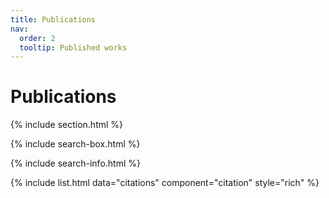 ```yaml
---
title: Publications
nav:
  order: 2
  tooltip: Published works
---
```


# <i class="fas fa-microscope"></i>Publications


{% include section.html %}

{% include search-box.html %}

{% include search-info.html %}

{% include list.html data="citations" component="citation" style="rich" %}
